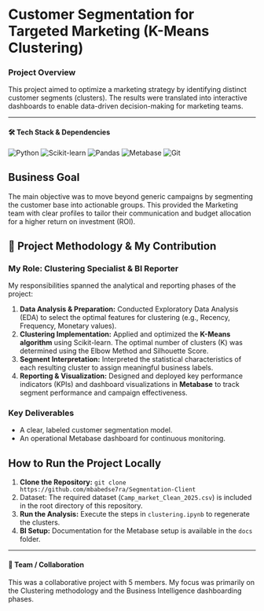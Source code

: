 # Customer Segmentation for Targeted Marketing (K-Means Clustering)

### Project Overview
This project aimed to optimize a marketing strategy by identifying distinct customer segments (clusters). The results were translated into interactive dashboards to enable data-driven decision-making for marketing teams.

---

#### 🛠️ Tech Stack & Dependencies
![Python](https://img.shields.io/badge/Python-3776AB?style=flat-square&logo=python&logoColor=white) 
![Scikit-learn](https://img.shields.io/badge/Scikit--learn-F7931E?style=flat-square&logo=scikit-learn&logoColor=white) 
![Pandas](https://img.shields.io/badge/Pandas-150458?style=flat-square&logo=pandas&logoColor=white) 
![Metabase](https://img.shields.io/badge/Metabase-509ee3?style=flat-square&logo=metabase&logoColor=white) 
![Git](https://img.shields.io/badge/Git-F05032?style=flat-square&logo=git&logoColor=white)
## Business Goal

The main objective was to move beyond generic campaigns by segmenting the customer base into actionable groups. This provided the Marketing team with clear profiles to tailor their communication and budget allocation for a higher return on investment (ROI).
## 🔬 Project Methodology & My Contribution

### My Role: Clustering Specialist & BI Reporter
My responsibilities spanned the analytical and reporting phases of the project:

1.  **Data Analysis & Preparation:** Conducted Exploratory Data Analysis (EDA) to select the optimal features for clustering (e.g., Recency, Frequency, Monetary values).
2.  **Clustering Implementation:** Applied and optimized the **K-Means algorithm** using Scikit-learn. The optimal number of clusters (K) was determined using the Elbow Method and Silhouette Score.
3.  **Segment Interpretation:** Interpreted the statistical characteristics of each resulting cluster to assign meaningful business labels.
4.  **Reporting & Visualization:** Designed and deployed key performance indicators (KPIs) and dashboard visualizations in **Metabase** to track segment performance and campaign effectiveness.

### Key Deliverables
* A clear, labeled customer segmentation model.
* An operational Metabase dashboard for continuous monitoring.
## How to Run the Project Locally

1.  **Clone the Repository:** `git clone https://github.com/mbabedse7ra/Segmentation-Client`
2.  Dataset: The required dataset (`Camp_market_Clean_2025.csv`) is included in the root directory of this repository.
3.  **Run the Analysis:** Execute the steps in `clustering.ipynb` to regenerate the clusters. 
4.  **BI Setup:** Documentation for the Metabase setup is available in the `docs` folder.

---

#### 👥 Team / Collaboration
This was a collaborative project with 5 members. My focus was primarily on the Clustering methodology and the Business Intelligence dashboarding phases.
